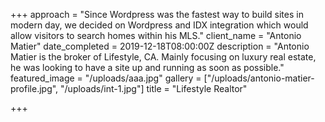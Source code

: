 +++
approach = "Since Wordpress was the fastest way to build sites in modern day, we decided on Wordpress and IDX integration which would allow visitors to search homes within his MLS."
client_name = "Antonio Matier"
date_completed = 2019-12-18T08:00:00Z
description = "Antonio Matier is the broker of Lifestyle, CA. Mainly focusing on luxury real estate, he was looking to have a site up and running as soon as possible."
featured_image = "/uploads/aaa.jpg"
gallery = ["/uploads/antonio-matier-profile.jpg", "/uploads/int-1.jpg"]
title = "Lifestyle Realtor"

+++

